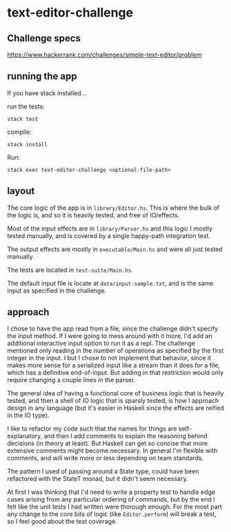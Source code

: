 # text-editor-challenge

## Challenge specs

https://www.hackerrank.com/challenges/simple-text-editor/problem

## running the app

If you have stack installed...

run the tests:
```
stack test
```

compile:
```
stack install
```

Run:
```
stack exec text-editor-challenge <optional-file-path>
```

## layout

The core logic of the app is in `library/Editor.hs`. This is where the bulk of the logic is, and so it is heavily tested, and free of IO/effects.

Most of the input effects are in `library/Parser.hs` and this logic I mostly tested manually, and is covered by a single happy-path integration test.

The output effects are mostly in `executable/Main.hs` and were all just tested manually.

The tests are located in `test-suite/Main.hs`.

The default input file is locate at `data/input-sample.txt`, and is the same input as specified in the challenge.


## approach


I chose to have the app read from a file, since the challenge didn't specify the input method. If I were going to mess around with it more,
I'd add an additional interactive input option to run it as a repl. The challenge mentioned only reading in the number of operations as
specified by the first integer in the input. I but I chose to not implement that behavior, since it makes more sense for a serialized input like a
stream than it does for a file, which has a definitive end-of-input. But adding in that restriction would only require changing a couple lines in
the parser.

The general idea of having a functional core of business logic that is heavily tested, and then a shell of IO logic that is sparsly tested, is how I
approach design in any language (but it's easier in Haskell since the effects are reified in the IO type).

I like to refactor my code such that the names for things are self-explanatory, and then I add comments to explain the
reasoning behind decisions (in theory at least). But Haskell can get so concise that more extensive comments might become necessary. In general
I'm flexible with comments, and will write more or less depending on team standards.

The pattern I used of passing around a State type, could have been refactored with the StateT monad, but it didn't seem necessary.

At first I was thinking that I'd need to write a property test to handle edge cases arising from any particular ordering of commands,
but by the end I felt like the unit tests I had written were thorough enough. For the most part any change to the core bits of logic
(like `Editor.perform`) will break a test, so I feel good about the test coverage.

